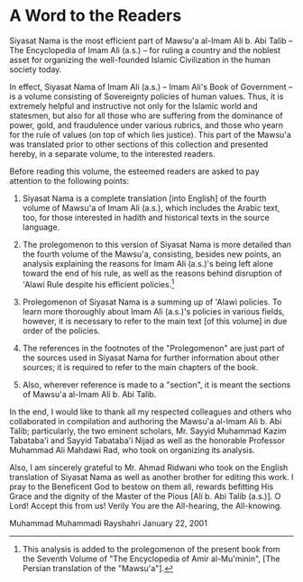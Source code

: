 A Word to the Readers
=====================

Siyasat Nama is the most efficient part of Mawsu'a al-Imam Ali b. Abi
Talib – The Encyclopedia of Imam Ali (a.s.) – for ruling a country and
the noblest asset for organizing the well-founded Islamic Civilization
in the human society today.

In effect, Siyasat Nama of Imam Ali (a.s.) – Imam Ali's Book of
Government – is a volume consisting of Sovereignty policies of human
values. Thus, it is extremely helpful and instructive not only for the
Islamic world and statesmen, but also for all those who are suffering
from the dominance of power, gold, and fraudulence under various
rubrics, and those who yearn for the rule of values (on top of which
lies justice). This part of the Mawsu'a was translated prior to other
sections of this collection and presented hereby, in a separate volume,
to the interested readers.

Before reading this volume, the esteemed readers are asked to pay
attention to the following points:

1. Siyasat Nama is a complete translation [into English] of the fourth
volume of Mawsu'a of Imam Ali (a.s.), which includes the Arabic text,
too, for those interested in hadith and historical texts in the source
language.

2. The prolegomenon to this version of Siyasat Nama is more detailed
than the fourth volume of the Mawsu'a, consisting, besides new points,
an analysis explaining the reasons for Imam Ali (a.s.)'s being left
alone toward the end of his rule, as well as the reasons behind
disruption of 'Alawi Rule despite his efficient policies.[^1]

3. Prolegomenon of Siyasat Nama is a summing up of 'Alawi policies. To
learn more thoroughly about Imam Ali (a.s.)'s policies in various
fields, however, it is necessary to refer to the main text [of this
volume] in due order of the policies.

4. The references in the footnotes of the "Prolegomenon" are just part
of the sources used in Siyasat Nama for further information about other
sources; it is required to refer to the main chapters of the book.

5. Also, wherever reference is made to a "section", it is meant the
sections of Mawsu'a al-Imam Ali b. Abi Talib.

In the end, I would like to thank all my respected colleagues and others
who collaborated in compilation and authoring the Mawsu'a al-Imam Ali b.
Abi Talib; particularly, the two eminent scholars, Mr. Sayyid Muhammad
Kazim Tabataba'i and Sayyid Tabataba'i Nijad as well as the honorable
Professor Muhammad Ali Mahdawi Rad, who took on organizing its analysis.

Also, I am sincerely grateful to Mr. Ahmad Ridwani who took on the
English translation of Siyasat Nama as well as another brother for
editing this work. I pray to the Beneficent God to bestow on them all,
rewards befitting His Grace and the dignity of the Master of the Pious
[Ali b. Abi Talib (a.s.)]. O Lord! Accept this from us! Verily You are
the All-hearing, the All-knowing.

Muhammad Muhammadi Rayshahri
January 22, 2001

[^1]: This analysis is added to the prolegomenon of the present book
from the Seventh Volume of "The Encyclopedia of Amir al-Mu'minin", [The
Persian translation of the "Mawsu'a"].


